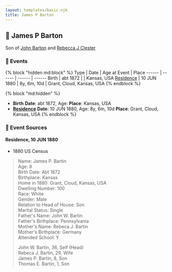 ```yaml
---
layout: templates/basic.njk
title: James P Barton
---
```

## 🔵 James P Barton

Son of [John Barton](/people/5/56328061) and [Rebecca J Clester](/people/8/81769008)

### 📆 Events

{% block "hidden md:block" %}
Type | Date | Age at Event | Place
------ | ------ | ------ | ------
Birth | abt 1872 |  | Kansas, USA
[Residence](#event-event-0) | 10 JUN 1880 | 8y, 6m, 10d | Grant, Cloud, Kansas, USA
{% endblock %}

{% block "md:hidden" %}
- **Birth**
**Date**: abt 1872, Age:
**Place**: Kansas, USA
- **[Residence](#event-event-0)**
**Date**: 10 JUN 1880, Age: 8y, 6m, 10d
**Place**: Grant, Cloud, Kansas, USA
{% endblock %}

### 📰 Event Sources

#### <a id="event-event-0"></a> Residence, 10 JUN 1880
* 1880 US Census
>   
  > Name: James P. Bartin  
  > Age: 8  
  > Birth Date: Abt 1872  
  > Birthplace: Kansas  
  > Home in 1880: Grant, Cloud, Kansas, USA  
  > Dwelling Number: 100  
  > Race: White  
  > Gender: Male  
  > Relation to Head of House: Son  
  > Marital Status: Single  
  > Father's Name: John W. Bartin  
  > Father's Birthplace: Pennsylvania  
  > Mother's Name: Rebeca J. Bartin  
  > Mother's Birthplace: Germany  
  > Attended School: Y  
  >   
  > John W. Bartin, 36, Self (Head)  
  > Rebeca J. Bartin, 29, Wife  
  > James P. Bartin, 8, Son  
  > Thomas E. Bartin, 1, Son
